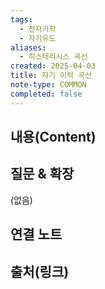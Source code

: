 ```yaml
---
tags:
  - 전자기학
  - 자기유도
aliases:
  - 히스테리시스 곡선
created: 2025-04-03
title: 자기 이력 곡선
note-type: COMMON
completed: false
---
```


## 내용(Content)


## 질문 & 확장

(없음)

## 연결 노트

## 출처(링크)


